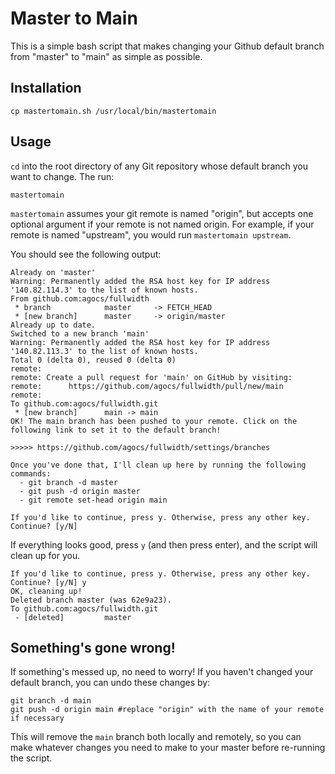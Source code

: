 # Master to Main

This is a simple bash script that makes changing your Github default branch from "master" to "main" as simple as possible.

## Installation

`cp mastertomain.sh /usr/local/bin/mastertomain`


## Usage

`cd` into the root directory of any Git repository whose default branch you want to change. The run:

```
mastertomain
```

`mastertomain` assumes your git remote is named "origin", but accepts one optional argument if your remote is not named origin. For example, if your remote is named "upstream", you would run `mastertomain upstream`.


You should see the following output:

```
Already on 'master'
Warning: Permanently added the RSA host key for IP address '140.82.114.3' to the list of known hosts.
From github.com:agocs/fullwidth
 * branch            master     -> FETCH_HEAD
 * [new branch]      master     -> origin/master
Already up to date.
Switched to a new branch 'main'
Warning: Permanently added the RSA host key for IP address '140.82.113.3' to the list of known hosts.
Total 0 (delta 0), reused 0 (delta 0)
remote:
remote: Create a pull request for 'main' on GitHub by visiting:
remote:      https://github.com/agocs/fullwidth/pull/new/main
remote:
To github.com:agocs/fullwidth.git
 * [new branch]      main -> main
OK! The main branch has been pushed to your remote. Click on the following link to set it to the default branch!

>>>>> https://github.com/agocs/fullwidth/settings/branches

Once you've done that, I'll clean up here by running the following commands:
  - git branch -d master
  - git push -d origin master
  - git remote set-head origin main

If you'd like to continue, press y. Otherwise, press any other key.
Continue? [y/N]
```

If everything looks good, press `y` (and then press enter), and the script will clean up for you.

```
If you'd like to continue, press y. Otherwise, press any other key.
Continue? [y/N] y
OK, cleaning up!
Deleted branch master (was 62e9a23).
To github.com:agocs/fullwidth.git
 - [deleted]         master
```


## Something's gone wrong!

If something's messed up, no need to worry! If you haven't changed your default branch, you can undo these changes by:

```
git branch -d main
git push -d origin main #replace "origin" with the name of your remote if necessary
```

This will remove the `main` branch both locally and remotely, so you can make whatever changes you need to make to your master before re-running the script.

